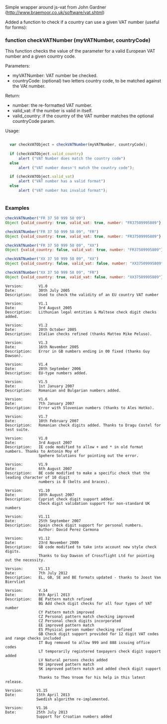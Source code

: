 Simple wrapper around js-vat from John Gardner (http://www.braemoor.co.uk/software/vat.shtml)

Added a function to check if a country can use a given VAT number (useful for forms):

### function checkVATNumber (myVATNumber, countryCode)

This function checks the value of the parameter for a valid European VAT number and a given country code.

Parameters:    
  - myVATNumber: VAT number be checked.
  - countryCode: (optional) two letters country code, to be matched against the VAt number.

Return:
  - number: the re-formatted VAT number.
  - valid_vat: if the number is valid in itself.
  - valid_country: if the country of the VAT number matches the optional countryCode param.
  
Usage:
```javascript
  
  var checkVATObject = checkVATNumber(myVATNumber, countryCode);
  
  if (checkVATObject.valid_country) 
      alert ("VAT Number does match the country code")
  else 
      alert ("VAT number doesn't match the country code");

  if (checkVATObject.valid_vat) 
      alert ("VAT number has a valid format")
  else 
      alert ("VAT number has invalid format");
                    
```

### Examples

```javascript
checkVATNumber("FR 37 50 999 58 09")
Object {valid_country: true, valid_vat: true, number: "FR37509995809"}

checkVATNumber("FR 37 50 999 58 09", "FR")
Object {valid_country: true, valid_vat: true, number: "FR37509995809"}

checkVATNumber("FR 37 50 999 58 09", "XX")
Object {valid_country: false, valid_vat: true, number: "FR37509995809"}

checkVATNumber("XX 37 50 999 58 09", "XX")
Object {valid_country: false, valid_vat: false, number: "XX37509995809"}

checkVATNumber("XX 37 50 999 58 09", "FR")
Object {valid_country: true, valid_vat: false, number: "XX37509995809"}

```

```
Version:       V1.0
Date:          30th July 2005
Description:   Used to check the validity of an EU country VAT number

Version:       V1.1
Date:          3rd August 2005
Description:   Lithunian legal entities & Maltese check digit checks added.

Version:       V1.2
Date:          20th October 2005
Description:   Italian checks refined (thanks Matteo Mike Peluso).

Version:       V1.3
Date:          16th November 2005
Description:   Error in GB numbers ending in 00 fixed (thanks Guy Dawson).

Version:       V1.4
Date:          28th September 2006
Description:   EU-type numbers added.

Version:       V1.5
Date:          1st January 2007
Description:   Romanian and Bulgarian numbers added.

Version:       V1.6
Date:          7th January 2007
Description:   Error with Slovenian numbers (thanks to Ales Hotko).

Version:       V1.7
Date:          10th February 2007
Description:   Romanian check digits added. Thanks to Dragu Costel for test suite.

Version:       V1.8
Date:          3rd August 2007
Description:   IE code modified to allow + and * in old format numbers. Thanks to Antonin Moy of 
               Spehere Solutions for pointing out the error.

Version:       V1.9
Date:          6th August 2007
Description:   BE code modified to make a specific check that the leading character of 10 digit 
               numbers is 0 (belts and braces).

Version:       V1.10
Date:          10th August 2007
Description:   Cypriot check digit support added.
               Check digit validation support for non-standard UK numbers

Version:       V1.11
Date:          25th September 2007
Description:   Spain check digit support for personal numbers.
               Author: David Perez Carmona

Version:       V1.12
Date:          23rd November 2009
Description:   GB code modified to take into account new style check digits.
               Thanks to Guy Dawson of Crossflight Ltd for pointing out the necessity.

Version:       V1.13
Date:          7th July 2012
Description:   EL, GB, SE and BE formats updated - thanks to Joost Van Biervliet

Version:       V.14
Date:          8th April 2013
Description:   BE Pattern match refined
               BG Add check digit checks for all four types of VAT number
               CY Pattern match improved
               CZ Personal pattern match checking improved
               CZ Personal check digits incorporated
               EE improved pattern match
               ES Physical person number checking refined
               GB Check digit support provided for 12 digit VAT codes and range checks included
               IT Bug removed to allow 999 and 888 issuing office codes
               LT temporarily registered taxpayers check digit support added
               LV Natural persons checks added
               RO improved pattern match
               SK improved pattern match and added check digit support
               
               Thanks to Theo Vroom for his help in this latest release.
               
Version:      V1.15
Date:         15th April 2013
              Swedish algorithm re-implemented.
               
Version:      V1.16
Date:         25th July 2013
              Support for Croatian numbers added

```
